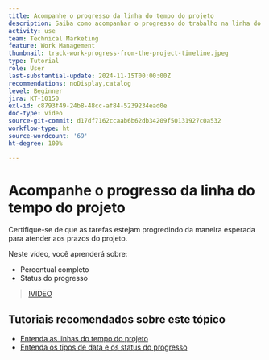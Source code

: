 ```yaml
---
title: Acompanhe o progresso da linha do tempo do projeto
description: Saiba como acompanhar o progresso do trabalho na linha do tempo do projeto usando percentual concluído e status do progresso.
activity: use
team: Technical Marketing
feature: Work Management
thumbnail: track-work-progress-from-the-project-timeline.jpeg
type: Tutorial
role: User
last-substantial-update: 2024-11-15T00:00:00Z
recommendations: noDisplay,catalog
level: Beginner
jira: KT-10150
exl-id: c8793f49-24b8-48cc-af84-5239234ead0e
doc-type: video
source-git-commit: d17df7162ccaab6b62db34209f50131927c0a532
workflow-type: ht
source-wordcount: '69'
ht-degree: 100%

---
```


# Acompanhe o progresso da linha do tempo do projeto

Certifique-se de que as tarefas estejam progredindo da maneira esperada para atender aos prazos do projeto.

Neste vídeo, você aprenderá sobre:

* Percentual completo
* Status do progresso

>[!VIDEO](https://video.tv.adobe.com/v/3438213/?quality=12&learn=on&enablevpops&captions=por_br)


## Tutoriais recomendados sobre este tópico

* [Entenda as linhas do tempo do projeto](/help/manage-work/project-timelines/understand-project-timelines.md)
* [Entenda os tipos de data e os status do progresso](/help/manage-work/project-timelines/understand-task-dates-and-progress-status.md)


